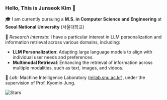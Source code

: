 ### Hello, This is Junseok Kim 👋

🎓 I am currently pursuing a **M.S. in Computer Science and Engineering** at __Seoul National University__ (서울대학교)

🔬 _Research Interests_:
I have a particular interest in LLM personalization and information retrieval across various domains, including:

- **LLM Personalization**: Adapting large language models to align with individual user needs and preferences.
- **Multimodal Retrieval**: Enhancing the retrieval of information across multiple modalities, such as text, images, and videos.
    
🏢 _Lab_: Machine Intelligence Laboratory ([milab.snu.ac.kr](http://milab.snu.ac.kr/)), under the supervision of Prof. Kyomin Jung.


![Stars](https://img.shields.io/github/stars/junseokkim00)

